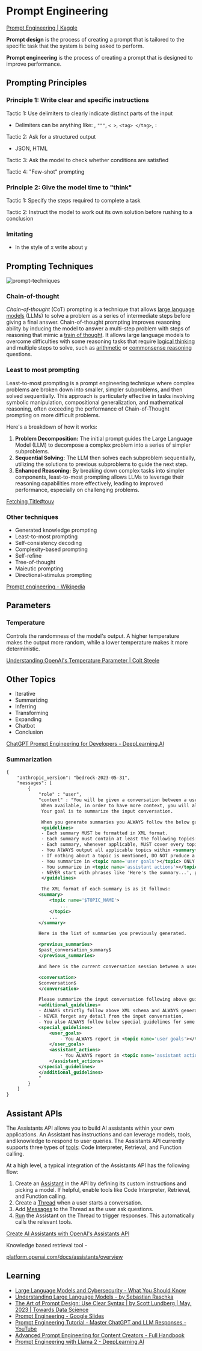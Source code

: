 # Prompt Engineering

[Prompt Engineering \| Kaggle](https://www.kaggle.com/whitepaper-prompt-engineering)

**Prompt design** is the process of creating a prompt that is tailored to the specific task that the system is being asked to perform.

**Prompt engineering** is the process of creating a prompt that is designed to improve performance.

## Prompting Principles

### Principle 1: Write clear and specific instructions

Tactic 1: Use delimiters to clearly indicate distinct parts of the input

- Delimiters can be anything like: , `"""`, `< >`, `<tag> </tag>`, `:`

Tactic 2: Ask for a structured output

- JSON, HTML

Tactic 3: Ask the model to check whether conditions are satisfied

Tactic 4: "Few-shot" prompting

### Principle 2: Give the model time to "think"

Tactic 1: Specify the steps required to complete a task

Tactic 2: Instruct the model to work out its own solution before rushing to a conclusion

### Imitating

- In the style of x write about y

## Prompting Techniques

![prompt-techniques](../../media/Screenshot%202024-04-16%20at%207.00.28%20PM.jpg)

### Chain-of-thought

_Chain-of-thought_ (CoT) prompting is a technique that allows [large language models](https://en.wikipedia.org/wiki/Large_language_models "Large language models") (LLMs) to solve a problem as a series of intermediate steps before giving a final answer. Chain-of-thought prompting improves reasoning ability by inducing the model to answer a multi-step problem with steps of reasoning that mimic a [train of thought](https://en.wikipedia.org/wiki/Train_of_thought "Train of thought"). It allows large language models to overcome difficulties with some reasoning tasks that require [logical thinking](https://en.wikipedia.org/wiki/Logical_reasoning "Logical reasoning") and multiple steps to solve, such as [arithmetic](https://en.wikipedia.org/wiki/Arithmetic "Arithmetic") or [commonsense reasoning](https://en.wikipedia.org/wiki/Commonsense_reasoning "Commonsense reasoning") questions.

### Least to most prompting

Least-to-most prompting is a prompt engineering technique where complex problems are broken down into smaller, simpler subproblems, and then solved sequentially. This approach is particularly effective in tasks involving symbolic manipulation, compositional generalization, and mathematical reasoning, often exceeding the performance of Chain-of-Thought prompting on more difficult problems.

Here's a breakdown of how it works:

1. **Problem Decomposition:** The initial prompt guides the Large Language Model (LLM) to decompose a complex problem into a series of simpler subproblems.
2. **Sequential Solving:** The LLM then solves each subproblem sequentially, utilizing the solutions to previous subproblems to guide the next step.
3. **Enhanced Reasoning:** By breaking down complex tasks into simpler components, least-to-most prompting allows LLMs to leverage their reasoning capabilities more effectively, leading to improved performance, especially on challenging problems.

[Fetching Title#touv](https://learnprompting.org/docs/intermediate/least_to_most)

### Other techniques

- Generated knowledge prompting
- Least-to-most prompting
- Self-consistency decoding
- Complexity-based prompting
- Self-refine
- Tree-of-thought
- Maieutic prompting
- Directional-stimulus prompting

[Prompt engineering - Wikipedia](https://en.wikipedia.org/wiki/Prompt_engineering)

## Parameters

### Temperature

Controls the randomness of the model's output. A higher temperature makes the output more random, while a lower temperature makes it more deterministic.

[Understanding OpenAI's Temperature Parameter | Colt Steele](https://www.coltsteele.com/tips/understanding-openai-s-temperature-parameter)

## Other Topics

- Iterative
- Summarizing
- Inferring
- Transforming
- Expanding
- Chatbot
- Conclusion

[ChatGPT Prompt Engineering for Developers - DeepLearning.AI](https://www.deeplearning.ai/short-courses/chatgpt-prompt-engineering-for-developers/)

### Summarization

```xml
{
    "anthropic_version": "bedrock-2023-05-31",
    "messages": [
        {
            "role" : "user",
            "content" : "You will be given a conversation between a user and an AI assistant.
             When available, in order to have more context, you will also be give summaries you previously generated.
             Your goal is to summarize the input conversation.

             When you generate summaries you ALWAYS follow the below guidelines:
             <guidelines>
             - Each summary MUST be formatted in XML format.
             - Each summary must contain at least the following topics: 'user goals', 'assistant actions'.
             - Each summary, whenever applicable, MUST cover every topic and be place between <topic name='$TOPIC_NAME'></topic>.
             - You AlWAYS output all applicable topics within <summary></summary>
             - If nothing about a topic is mentioned, DO NOT produce a summary for that topic.
             - You summarize in <topic name='user goals'></topic> ONLY what is related to User, e.g., user goals.
             - You summarize in <topic name='assistant actions'></topic> ONLY what is related to Assistant, e.g., assistant actions.
             - NEVER start with phrases like 'Here's the summary...', provide directly the summary in the format described below.
             </guidelines>

             The XML format of each summary is as it follows:
            <summary>
                <topic name='$TOPIC_NAME'>
                    ...
                </topic>
                ...
            </summary>

            Here is the list of summaries you previously generated.

            <previous_summaries>
            $past_conversation_summary$
            </previous_summaries>

            And here is the current conversation session between a user and an AI assistant:

            <conversation>
            $conversation$
            </conversation>

            Please summarize the input conversation following above guidelines plus below additional guidelines:
            <additional_guidelines>
            - ALWAYS strictly follow above XML schema and ALWAYS generate well-formatted XML.
            - NEVER forget any detail from the input conversation.
            - You also ALWAYS follow below special guidelines for some of the topics.
            <special_guidelines>
                <user_goals>
                    - You ALWAYS report in <topic name='user goals'></topic> all details the user provided in formulating their request.
                </user_goals>
                <assistant_actions>
                    - You ALWAYS report in <topic name='assistant actions'></topic> all details about action taken by the assistant, e.g., parameters used to invoke actions.
                </assistant_actions>
            </special_guidelines>
            </additional_guidelines>
            "
        }
    ]
}
```

## Assistant APIs

The Assistants API allows you to build AI assistants within your own applications. An Assistant has instructions and can leverage models, tools, and knowledge to respond to user queries. The Assistants API currently supports three types of [tools](https://platform.openai.com/docs/assistants/tools): Code Interpreter, Retrieval, and Function calling.

At a high level, a typical integration of the Assistants API has the following flow:

1. Create an [Assistant](https://platform.openai.com/docs/api-reference/assistants/createAssistant) in the API by defining its custom instructions and picking a model. If helpful, enable tools like Code Interpreter, Retrieval, and Function calling.
2. Create a [Thread](https://platform.openai.com/docs/api-reference/threads) when a user starts a conversation.
3. Add [Messages](https://platform.openai.com/docs/api-reference/messages) to the Thread as the user ask questions.
4. [Run](https://platform.openai.com/docs/api-reference/runs) the Assistant on the Thread to trigger responses. This automatically calls the relevant tools.

[Create AI Assistants with OpenAI's Assistants API](https://www.freecodecamp.org/news/create-ai-assistants-with-openais-assistants-api/)

Knowledge based retrieval tool -

[platform.openai.com/docs/assistants/overview](https://platform.openai.com/docs/assistants/overview)

## Learning

- [Large Language Models and Cybersecurity - What You Should Know](https://www.freecodecamp.org/news/large-language-models-and-cybersecurity/)
- [Understanding Large Language Models - by Sebastian Raschka](https://magazine.sebastianraschka.com/p/understanding-large-language-models?utm_source=substack&utm_medium=email)
- [The Art of Prompt Design: Use Clear Syntax | by Scott Lundberg | May, 2023 | Towards Data Science](https://towardsdatascience.com/the-art-of-prompt-design-use-clear-syntax-4fc846c1ebd5)
- [Prompt Engineering - Google Slides](https://docs.google.com/presentation/d/1wNm1uQs5JnmnxR7es2pb4koEELZ9k_CeTdjvTa38cT8/edit?usp=sharing)
- [Prompt Engineering Tutorial - Master ChatGPT and LLM Responses - YouTube](https://www.youtube.com/watch?v=_ZvnD73m40o)
- [Advanced Prompt Engineering for Content Creators - Full Handbook](https://www.freecodecamp.org/news/advanced-prompt-engineering-handbook/)
- [Prompt Engineering with Llama 2 - DeepLearning.AI](https://www.deeplearning.ai/short-courses/prompt-engineering-with-llama-2)
